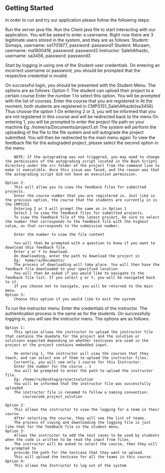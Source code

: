 ## Getting Started
In order to run and try our application please follow the following steps:

Run the server java file.
Run the Client java file to start interacting with our application.
You will be asked to enter a username. Right now there are 3 legitimate users stored in the system, and they are as follows:
    Student: Somaya, username: se1701977, password: password1
    Student: Muraam, username: ma1800416, password: password2
    Instructor: SalehAlhazbi, username: sa3456, password: password3

Start by logging in using one of the Student user credentials.
On entering an incorrect username or password, you should be prompted that the respective credential is invalid.

On successful login, you should be presented with the Student Menu.
The options are as follows:
    Option 1:
        The student can upload their project to a certain course
        Enter the number 1 to select this option.
        You will be prompted with the list of courses.
        Enter the course that you are registered in 
        At the moment, both students are registered in CMPS151_SalehAlhazbi(sa3456)
        Thus choose the option 1
        On entering 2 or 3, you will be informed that you are not registered in this course and will be redirected back to the menu
        On entering 1, you will be prompted to enter the project file path on your machine
        Eg: /home/ra/Documents/project1.sh
        The system will perform the uploading of the file to the file system and will autograde the project submitted.
        You will then be redirected to the main menu again
        To view the feedback file for the autograded project, please select the second option in the menu

        NOTE: If the autograding was not triggered, you may need to change the permissions of the autograding script located in the Bash Scripts directory under the src folder of the project from the command line to make it executible. Once this issue was faced, and the reason was that the autograding script did not have an execution permission.
    
    Option 2:
        This will allow you to view the feedback files for submitted projects.
        Enter the course number that you are registered in. Just like in the previous option, the course that the students are currently in is the CMPS151
        Entering 2 or 3 will prompt the same as in Option 1
        Select 1 to view the feedback files for submitted projects.
        To view the feedback file of the latest project, be sure to select the number that corresponds to the feedback file with the highest value, as that corresponds to the submission number.

        Enter the number to view the file content

        You will then be prompted with a question to know if you want to download this feedback file.
        Enter y or Y to download.
        On downloading, enter the path to download the project in 
        Eg:  home/ra/Documents/
        The process of downloading will take place. You will then have the feedback file downloaded to your specified location
        You will then be asked if you would like to navigate to the feedback file list. If you select y or Y, you will be navigated back to it. 
        If you choose not to navigate, you will be returned to the main menu.
    Option 3:
        Choose this option if you would like to exit the system


To run the instructor menu:
Enter the credentials of the instructor. The authentication process is the same as for the students.
On successfully logging in, you will see the instructor menu. The options are as follows:

    Option 1:
        This option allows the instructor to upload the instructor file that contains the duedate for the project and the solution or solutions expected depending on whether testcases are used in the project or the project contains embedded input.

        On entering 1, the instructor will view the courses that they teach, and can select one of them to upload the instructor files.
        Currently, you will see only 1 course for this Instructor.
        Enter the number for the course , 1
        You will be prompted to enter the path to upload the instructor file.
        Eg: /home/ra/Desktop/projectsolution
        You will be informed that the instructor file was successfully uploaded
        The instructor file is renamed to follow a naming convention:
            coursecode_project_solution

    Option 2:
        This allows the instructor to view the logging for a team in their course. 
        After selecting the course, they will see the list of teams.
        The process of viwing and downloading the logging file is just like that for the feedback file in the student menu.
    Option 3:
        Allows the instructor to add the test cases to be used by students when the code is written to be read the input from files.
        The instructor will be asked to select the course, then they will be prompted to 
        provide the path for the testcase that they want to upload.
        This will upload the testcase for all the teams in this course.
    Option 4:
        This allows the Instructor to log out of the system
